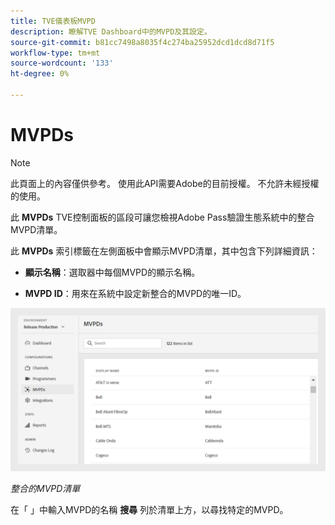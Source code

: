 ```yaml
---
title: TVE儀表板MVPD
description: 瞭解TVE Dashboard中的MVPD及其設定。
source-git-commit: b81cc7498a8035f4c274ba25952dcd1dcd8d71f5
workflow-type: tm+mt
source-wordcount: '133'
ht-degree: 0%

---
```



# MVPDs

>[!NOTE]
>
>此頁面上的內容僅供參考。 使用此API需要Adobe的目前授權。 不允許未經授權的使用。

此 **MVPDs** TVE控制面板的區段可讓您檢視Adobe Pass驗證生態系統中的整合MVPD清單。

此 **MVPDs** 索引標籤在左側面板中會顯示MVPD清單，其中包含下列詳細資訊：

* **顯示名稱**：選取器中每個MVPD的顯示名稱。

* **MVPD ID**：用來在系統中設定新整合的MVPD的唯一ID。

![整合的MVPD清單](assets/mvpds-list.png)

*整合的MVPD清單*

在「 」中輸入MVPD的名稱 **搜尋** 列於清單上方，以尋找特定的MVPD。

